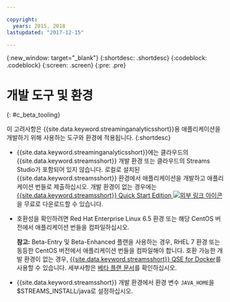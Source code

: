 ```yaml
---

copyright:
  years: 2015, 2018
lastupdated: "2017-12-15"

---
```


<!-- Attribute definitions -->
{:new_window: target="_blank"}
{:shortdesc: .shortdesc}
{:codeblock: .codeblock}
{:screen: .screen}
{:pre: .pre}

# 개발 도구 및 환경
{: #c_beta_tooling}


이 고려사항은 {{site.data.keyword.streaminganalyticsshort}}용 애플리케이션을 개발하기 위해 사용하는 도구와 환경에 적용됩니다.
{:shortdesc}


* {{site.data.keyword.streaminganalyticsshort}}에는 클라우드의 {{site.data.keyword.streamsshort}} 개발 환경 또는 클라우드의 Streams Studio가 포함되어 있지 않습니다. 로컬로 설치된 {{site.data.keyword.streamsshort}} 환경에서 애플리케이션을 개발하고 애플리케이션 번들로 제출하십시오. 개발 환경이 없는 경우에는 [{{site.data.keyword.streamsshort}} Quick Start Edition ![외부 링크 아이콘](../../icons/launch-glyph.svg "외부 링크 아이콘")](http://ibmstreams.github.io/streamsx.documentation/docs/4.2/qse-intro/)을 무료로 다운로드할 수 있습니다.
* 호환성을 확인하려면 Red Hat Enterprise Linux 6.5 환경 또는 해당 CentOS 버전에서 애플리케이션 번들을 컴파일하십시오.

  **참고:** Beta-Entry 및 Beta-Enhanced 플랜을 사용하는 경우, RHEL 7 환경 또는 동등한 CentOS 버전에서 애플리케이션 번들을 컴파일해야 합니다. 호환 가능한 개발 환경이 없는 경우, [{{site.data.keyword.streamsshort}} QSE for Docker](https://www-01.ibm.com/marketing/iwm/iwm/web/preLogin.do?source=swg-ibmistvi)를 사용할 수 있습니다. 세부사항은 [베타 플랜 문서](/docs/services/StreamingAnalytics/beta_plans.html)를 확인하십시오.
* {{site.data.keyword.streamsshort}} 개발 환경에서 환경 변수 `JAVA_HOME`을 $STREAMS_INSTALL/java로 설정하십시오.
